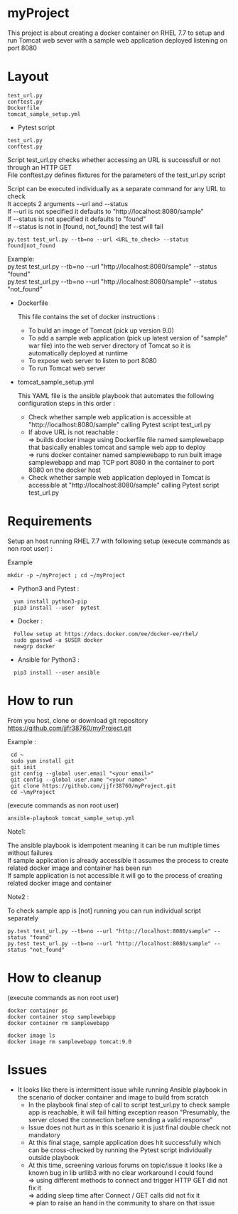 # myProject

This project is about creating a docker container on RHEL 7.7 to setup and run Tomcat web sever with a sample web application deployed listening on port 8080

Layout
======

	test_url.py
	conftest.py
	Dockerfile
	tomcat_sample_setup.yml
	
- Pytest script
```
test_url.py
conftest.py
```

  Script test_url.py checks whether accessing an URL is successfull or not through an HTTP GET  
  File conftest.py defines fixtures for the parameters of the test_url.py script

  Script can be executed individually as a separate command for any URL to check  
    It accepts 2 arguments --url and --status  
    If --url is not specified it defaults to "http://localhost:8080/sample"  
    If --status is not specified it defaults to "found"  
    If --status is not in [found, not_found] the test will fail  

  
	py.test test_url.py --tb=no --url <URL_to_check> --status found|not_found

  Example:  
    py.test test_url.py --tb=no --url "http://localhost:8080/sample" --status "found"  
    py.test test_url.py --tb=no --url "http://localhost:8080/sample" --status "not_found"


- Dockerfile

  This file contains the set of docker instructions :  
    * To build an image of Tomcat (pick up version 9.0)  
    * To add a sample web application (pick up latest version of "sample" war file) into the web server directory of Tomcat so it is automatically deployed at runtime  
    * To expose web server to listen to port 8080  
    * To run Tomcat web server  


- tomcat_sample_setup.yml

  This YAML file is the ansible playbook that automates the following configuration steps in this order :  

  * Check whether sample web application is accessible at "http://localhost:8080/sample" calling Pytest script test_url.py  
  * If above URL is not reachable :  
        => builds docker image using Dockerfile file named samplewebapp that basically enables tomcat and sample web app to deploy  
        => runs docker container named samplewebapp to run built image samplewebapp and map TCP port 8080 in the container to port 8080 on the docker host  
  * Check whether sample web application deployed in Tomcat is accessible at "http://localhost:8080/sample" calling Pytest script test_url.py


Requirements
============

Setup an host running RHEL 7.7 with following setup (execute commands as non root user) :
  
  Example 
  ```
  mkdir -p ~/myProject ; cd ~/myProject
  ```
  
  * Python3 and Pytest :
```    
  yum install python3-pip
  pip3 install --user  pytest
``` 
  * Docker :  
```
  Follow setup at https://docs.docker.com/ee/docker-ee/rhel/
  sudo gpasswd -a $USER docker
  newgrp docker
```
  * Ansible for Python3 :
```
  pip3 install --user ansible
```


How to run 
==========

From you host, clone or download git repository https://github.com/jjfr38760/myProject.git

Example :
```
 cd ~
 sudo yum install git
 git init
 git config --global user.email "<your email>"
 git config --global user.name "<your name>"
 git clone https://github.com/jjfr38760/myProject.git
 cd ~\myProject
```


(execute commands as non root user)
```
ansible-playbook tomcat_sample_setup.yml
```

Note1:

  The ansible playbook is idempotent meaning it can be run multiple times without failures  
  If sample application is already accessible it assumes the process to create related docker image and container has been run  
  If sample application is not accessible it will go to the process of creating related docker image and container 


Note2 : 

  To check sample app is [not] running you can run individual script separately 

    py.test test_url.py --tb=no --url "http://localhost:8080/sample" --status "found"
    py.test test_url.py --tb=no --url "http://localhost:8080/sample" --status "not_found"



How to cleanup
==============
  
  (execute commands as non root user)
  ```
  docker container ps
  docker container stop samplewebapp
  docker container rm samplewebapp

  docker image ls
  docker image rm samplewebapp tomcat:9.0
 ``` 
  
  
  
  
  Issues
  ======
  
  - It looks like there is intermittent issue while running Ansible playbook in the scenario of docker container and image to build from scratch 
    * In the playbook final step of call to script test_url.py to check sample app is reachable, it will fail hitting exception reason "Presumably, the server closed the connection before sending a valid response"  
    * Issue does not hurt as in this scenario it is just final double check not mandatory  
    * At this final stage, sample application does hit successfully which can be cross-checked by running the Pytest script individually outside playbook  
    * At this time, screening various forums on topic/issue it looks like a known bug in lib urllib3 with no clear workaround I could found  
      => using different methods to connect and trigger HTTP GET did not fix it  
      => adding sleep time after Connect / GET calls did not fix it  
      => plan to raise an hand in the community to share on that issue  

